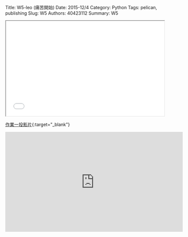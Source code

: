 Title: W5-leo (痛苦開始)
Date: 2015-12/4
Category: Python
Tags: pelican, publishing
Slug: W5
Authors: 40423112
Summary: W5


<iframe src="40423112_w5_p.html" width="500" height="300"></iframe>

[作業一投影片](40423112_cp_w5_p.html){:target="_blank"}


<iframe width="560" height="315" src="https://www.youtube.com/embed/yN4Dv8OYGac" frameborder="0" allowfullscreen></iframe>